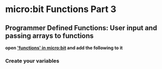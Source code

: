 # micro:bit Functions Part 3
## Programmer Defined Functions: User input and passing arrays to functions

**open ['functions' in micro:bit](https://makecode.microbit.org/) and add the following to it**

### Create your variables
